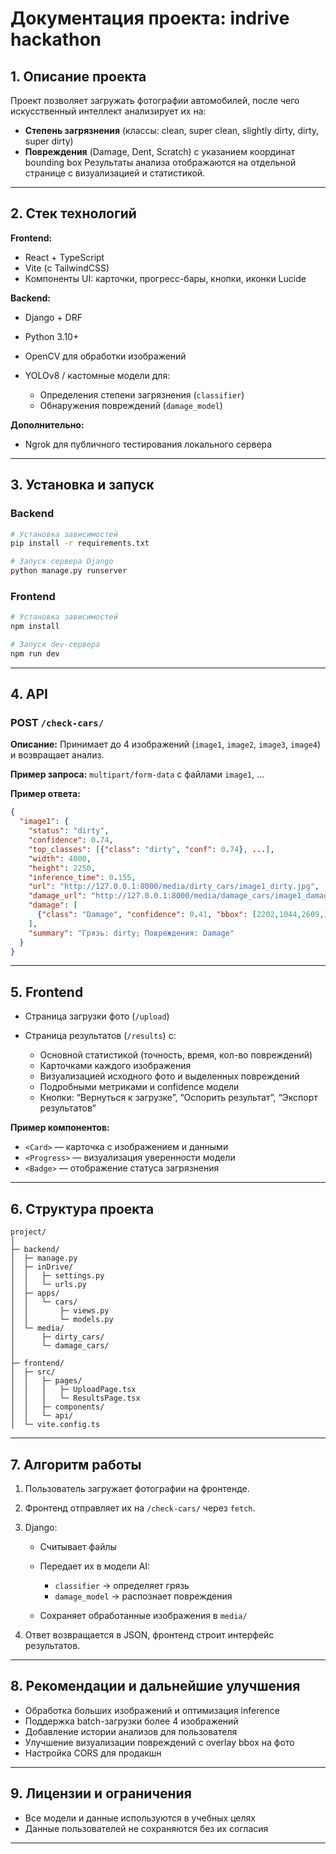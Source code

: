 # Документация проекта: indrive hackathon

## 1. Описание проекта

Проект позволяет загружать фотографии автомобилей, после чего искусственный интеллект анализирует их на:

* **Степень загрязнения** (классы: clean, super clean, slightly dirty, dirty, super dirty)
* **Повреждения** (Damage, Dent, Scratch) с указанием координат bounding box
  Результаты анализа отображаются на отдельной странице с визуализацией и статистикой.

---

## 2. Стек технологий

**Frontend:**

* React + TypeScript
* Vite (с TailwindCSS)
* Компоненты UI: карточки, прогресс-бары, кнопки, иконки Lucide

**Backend:**

* Django + DRF
* Python 3.10+
* OpenCV для обработки изображений
* YOLOv8 / кастомные модели для:

  * Определения степени загрязнения (`classifier`)
  * Обнаружения повреждений (`damage_model`)

**Дополнительно:**

* Ngrok для публичного тестирования локального сервера

---

## 3. Установка и запуск

### Backend

```bash
# Установка зависимостей
pip install -r requirements.txt

# Запуск сервера Django
python manage.py runserver
```

### Frontend

```bash
# Установка зависимостей
npm install

# Запуск dev-сервера
npm run dev
```

---

## 4. API

### POST `/check-cars/`

**Описание:** Принимает до 4 изображений (`image1`, `image2`, `image3`, `image4`) и возвращает анализ.

**Пример запроса:** `multipart/form-data` с файлами `image1`, …

**Пример ответа:**

```json
{
  "image1": {
    "status": "dirty",
    "confidence": 0.74,
    "top_classes": [{"class": "dirty", "conf": 0.74}, ...],
    "width": 4000,
    "height": 2250,
    "inference_time": 0.155,
    "url": "http://127.0.0.1:8000/media/dirty_cars/image1_dirty.jpg",
    "damage_url": "http://127.0.0.1:8000/media/damage_cars/image1_damage.jpg",
    "damage": [
      {"class": "Damage", "confidence": 0.41, "bbox": [2202,1044,2609,1284]}
    ],
    "summary": "Грязь: dirty; Повреждения: Damage"
  }
}
```

---

## 5. Frontend

* Страница загрузки фото (`/upload`)
* Страница результатов (`/results`) с:

  * Основной статистикой (точность, время, кол-во повреждений)
  * Карточками каждого изображения
  * Визуализацией исходного фото и выделенных повреждений
  * Подробными метриками и confidence модели
  * Кнопки: “Вернуться к загрузке”, “Оспорить результат”, “Экспорт результатов”

**Пример компонентов:**

* `<Card>` — карточка с изображением и данными
* `<Progress>` — визуализация уверенности модели
* `<Badge>` — отображение статуса загрязнения

---

## 6. Структура проекта

```
project/
│
├─ backend/
│  ├─ manage.py
│  ├─ inDrive/
│  │   ├─ settings.py
│  │   └─ urls.py
│  ├─ apps/
│  │   └─ cars/
│  │       ├─ views.py
│  │       └─ models.py
│  └─ media/
│      ├─ dirty_cars/
│      └─ damage_cars/
│
├─ frontend/
│  ├─ src/
│  │   ├─ pages/
│  │   │   ├─ UploadPage.tsx
│  │   │   └─ ResultsPage.tsx
│  │   ├─ components/
│  │   └─ api/
│  └─ vite.config.ts
```

---

## 7. Алгоритм работы

1. Пользователь загружает фотографии на фронтенде.
2. Фронтенд отправляет их на `/check-cars/` через `fetch`.
3. Django:

   * Считывает файлы
   * Передает их в модели AI:

     * `classifier` → определяет грязь
     * `damage_model` → распознает повреждения
   * Сохраняет обработанные изображения в `media/`
4. Ответ возвращается в JSON, фронтенд строит интерфейс результатов.

---

## 8. Рекомендации и дальнейшие улучшения

* Обработка больших изображений и оптимизация inference
* Поддержка batch-загрузки более 4 изображений
* Добавление истории анализов для пользователя
* Улучшение визуализации повреждений с overlay bbox на фото
* Настройка CORS для продакшн

---

## 9. Лицензии и ограничения

* Все модели и данные используются в учебных целях
* Данные пользователей не сохраняются без их согласия

---

